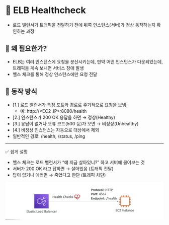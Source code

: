 # 🚀 ELB Healthcheck

- 로드 밸런서가 트래픽을 전달하기 전에 뒤쪽 인스턴스(서버)가 정상 동작하는지 확인하는 과정

## 🤔 왜 필요한가?

- ELB는 여러 인스턴스에 요청을 분산시키는데, 만약 어떤 인스턴스가 다운되었는데, 트래픽을 계속 보내면
  서비스 장애 발생
- 헬스 체크를 통해 정상 인스턴스에만 요청 전달

## 📌 동작 방식

- [1.] 로드 벨런서가 특정 포트와 경로로 주기적으로 요청을 보냄
  - 예: http://<EC2_IP>:8080/health
- [2.] 인스턴스가 200 OK 응답을 하면 → 정상(Healthy)
- [3.] 응답이 없거나 오류 코드(500 등)가 오면 → 비정상(Unhealthy)
- [4.] 비정상 인스턴스는 자동으로 대상에서 제외
- 일반적인 경로: /health, /status, /ping

---

✅ 쉽게 설명

- 헬스 체크는 로드 밸런서가 “얘 지금 살아있니?” 하고 서버에 물어보는 것
- 서버가 200 OK 라고 답하면 → 살아있음 (트래픽 전달)
- 답이 없거나 에러면 → 죽었다고 판단 (트래픽 차단)

![elb-healthcheck](./assets/elb_healthcheck.png)
